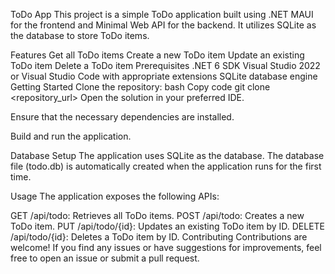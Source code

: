 ToDo App
This project is a simple ToDo application built using .NET MAUI for the frontend and Minimal Web API for the backend. It utilizes SQLite as the database to store ToDo items.

Features
Get all ToDo items
Create a new ToDo item
Update an existing ToDo item
Delete a ToDo item
Prerequisites
.NET 6 SDK
Visual Studio 2022 or Visual Studio Code with appropriate extensions
SQLite database engine
Getting Started
Clone the repository:
bash
Copy code
git clone <repository_url>
Open the solution in your preferred IDE.

Ensure that the necessary dependencies are installed.

Build and run the application.

Database Setup
The application uses SQLite as the database. The database file (todo.db) is automatically created when the application runs for the first time.

Usage
The application exposes the following APIs:

GET /api/todo: Retrieves all ToDo items.
POST /api/todo: Creates a new ToDo item.
PUT /api/todo/{id}: Updates an existing ToDo item by ID.
DELETE /api/todo/{id}: Deletes a ToDo item by ID.
Contributing
Contributions are welcome! If you find any issues or have suggestions for improvements, feel free to open an issue or submit a pull request.
